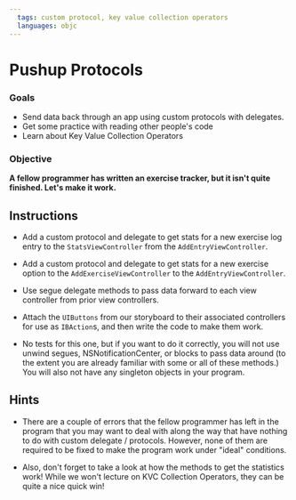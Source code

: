 ```yaml
---
  tags: custom protocol, key value collection operators
  languages: objc
---
```


Pushup Protocols
=======

### Goals 
- Send data back through an app using custom protocols with delegates. 
- Get some practice with reading other people's code
- Learn about Key Value Collection Operators

### Objective 

**A fellow programmer has written an exercise tracker, but it isn't quite finished. Let's make it work.**

## Instructions

- Add a custom protocol and delegate to get stats for a new exercise log entry to the `StatsViewController` from the `AddEntryViewController`.
- Add a custom protocol and delegate to get stats for a new exercise option to the `AddExerciseViewController` to the `AddEntryViewController`.
- Use segue delegate methods to pass data forward to each view controller from prior view controllers.
- Attach the `UIButtons` from our storyboard to their associated controllers for use as `IBAction`s, and then write the code to make them work.

- No tests for this one,  but if you want to do it correctly, you will not use unwind segues, NSNotificationCenter, or blocks to pass data around (to the extent you are already familiar with some or all of these methods.) You will also not have any singleton objects in your program.

## Hints

- There are a couple of errors that the fellow programmer has left in the program that you may want to deal with along the way that have nothing to do with custom delegate / protocols. However, none of them are required to be fixed to make the program work under "ideal" conditions.

- Also, don't forget to take a look at how the methods to get the statistics work! While we won't lecture on KVC Collection Operators, they can be quite a nice quick win!